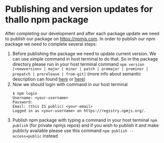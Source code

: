 # Publishing and version updates for thallo npm package
After completing our development and after each package update we need to publish our package on https://npmjs.com. In order to publish our npm package we need to complete several steps:
1. Before publishing the package we need to update current version. We can use simple command in host terminal to do that. 
So in the package directory please run in your host terminal command `npm version [<newversion> | major | minor | patch | premajor | preminor | prepatch | prerelease | from-git]` (more info about semantic description can found [here](https://docs.npmjs.com/about-semantic-versioning) or [here](https://semver.org/))
2. Now we should login with command in our host terminal 
    ```
    $ npm login
    Username: <your-username>
    Password:
    Email: (this IS public) <your-email>
    Logged in as <your-username> on https://registry.npmjs.org/.
    ```
3. Publish npm package with typing a command in your host terminal `npm publish` (for private npmjs repos) and if you wish to publish it and make publicly available please use this command `npm publish --access=public` instead